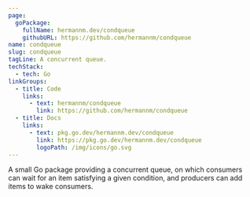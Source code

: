 ```yaml
---
page:
  goPackage:
    fullName: hermannm.dev/condqueue
    githubURL: https://github.com/hermannm/condqueue
name: condqueue
slug: condqueue
tagLine: A concurrent queue.
techStack:
  - tech: Go
linkGroups:
  - title: Code
    links:
      - text: hermannm/condqueue
        link: https://github.com/hermannm/condqueue
  - title: Docs
    links:
      - text: pkg.go.dev/hermannm.dev/condqueue
        link: https://pkg.go.dev/hermannm.dev/condqueue
        logoPath: /img/icons/go.svg
---
```


A small Go package providing a concurrent queue, on which consumers can wait for an item satisfying
a given condition, and producers can add items to wake consumers.
